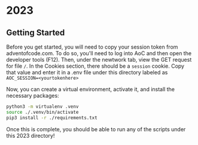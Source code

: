 # 2023

## Getting Started
Before you get started, you will need to copy your session token from adventofcode.com. To do so, you'll need to log into AoC and then open the developer tools (F12). Then, under the newtwork tab, view the GET request for file `/`. In the Cookies section, there should be a `session` cookie. Copy that value and enter it in a .env file under this directory labeled as `AOC_SESSION=<yourtokenhere>`

Now, you can create a virtual environment, activate it, and install the necessary packages: 

```bash
python3 -m virtualenv .venv
source ./.venv/bin/activate
pip3 install -r ./requirements.txt
```

Once this is complete, you should be able to run any of the scripts under this 2023 directory! 